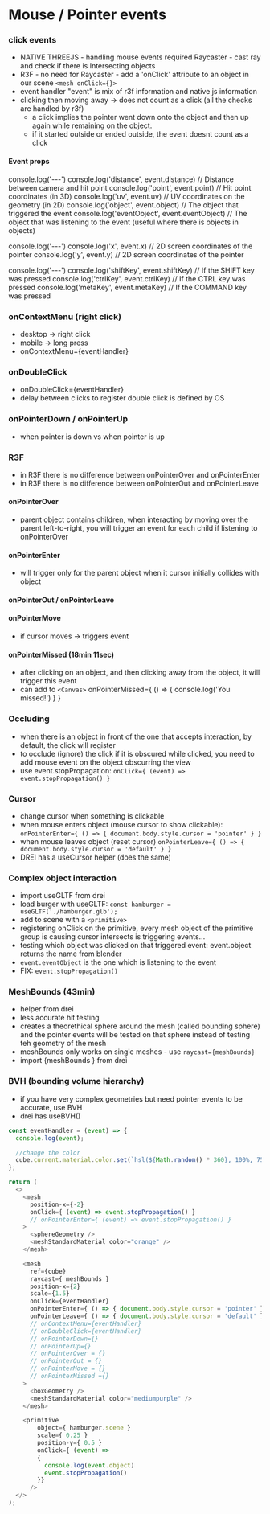 # Mouse / Pointer events

### click events

- NATIVE THREEJS - handling mouse events required Raycaster - cast ray and check if there is Intersecting objects
- R3F - no need for Raycaster - add a 'onClick' attribute to an object in our scene `<mesh onClick={}>`
- event handler "event" is mix of r3f information and native js information
- clicking then moving away -> does not count as a click (all the checks are handled by r3f)
  - a click implies the pointer went down onto the object and then up again while remaining on the object.
  - if it started outside or ended outside, the event doesnt count as a click

#### Event props

console.log('---')
console.log('distance', event.distance) // Distance between camera and hit point
console.log('point', event.point) // Hit point coordinates (in 3D)
console.log('uv', event.uv) // UV coordinates on the geometry (in 2D)
console.log('object', event.object) // The object that triggered the event
console.log('eventObject', event.eventObject) // The object that was listening to the event (useful where there is objects in objects)

console.log('---')
console.log('x', event.x) // 2D screen coordinates of the pointer
console.log('y', event.y) // 2D screen coordinates of the pointer

console.log('---')
console.log('shiftKey', event.shiftKey) // If the SHIFT key was pressed
console.log('ctrlKey', event.ctrlKey) // If the CTRL key was pressed
console.log('metaKey', event.metaKey) // If the COMMAND key was pressed

### onContextMenu (right click)
- desktop -> right click
- mobile -> long press
- onContextMenu={eventHandler}

### onDoubleClick
- onDoubleClick={eventHandler}
- delay between clicks to register double click is defined by OS

### onPointerDown / onPointerUp
- when pointer is down vs when pointer is up

### R3F 
- in R3F there is no difference between onPointerOver and onPointerEnter
- in R3F there is no difference between onPointerOut and onPointerLeave

#### onPointerOver 
- parent object contains children, when interacting by moving over the parent left-to-right, you will trigger an event for each child if listening to onPointerOver
#### onPointerEnter
- will trigger only for the parent object when it cursor initially collides with object

#### onPointerOut / onPointerLeave

#### onPointerMove
- if cursor moves -> triggers event

#### onPointerMissed (18min 11sec)
- after clicking on an object, and then clicking away from the object, it will trigger this event
- can add to `<Canvas>` onPointerMissed={ () => { console.log('You missed!') } }


### Occluding 
- when there is an object in front of the one that accepts interaction, by default, the click will register
- to occlude (ignore) the click if it is obscured while clicked, you need to add mouse event on the object obscurring the view
- use event.stopPropagation: `onClick={ (event) => event.stopPropagation() }`

### Cursor
- change cursor when something is clickable
- when mouse enters object (mouse cursor to show clickable): `onPointerEnter={ () => { document.body.style.cursor = 'pointer' } }`
- when mouse leaves object (reset cursor) `onPointerLeave={ () => { document.body.style.cursor = 'default' } }`
- DREI has a useCursor helper (does the same)

### Complex object interaction
- import useGLTF from drei
- load burger with useGLTF:   `const hamburger = useGLTF('./hamburger.glb');`
- add to scene with a `<primitive>`
- registering onClick on the primitive, every mesh object of the primitive group is causing cursor intersects is triggering events... 
- testing which object was clicked on that triggered event: event.object returns the name from blender
- `event.eventObject` is the one which is listening to the event
- FIX: `event.stopPropagation()`

### MeshBounds (43min)
- helper from drei
- less accurate hit testing
- creates a theorethical sphere around the mesh (called bounding sphere) and the pointer events will be tested on that sphere instead of testing teh geometry of the mesh
- meshBounds only works on single meshes - use `raycast={meshBounds}`
- import {meshBounds } from drei

### BVH (bounding volume hierarchy)
- if you have very complex geometries but need pointer events to be accurate, use BVH
- drei has useBVH()

```js
const eventHandler = (event) => {
  console.log(event);

  //change the color
  cube.current.material.color.set(`hsl(${Math.random() * 360}, 100%, 75%)`);
};

return (
  <>
    <mesh
      position-x={-2}
      onClick={ (event) => event.stopPropagation() }
      // onPointerEnter={ (event) => event.stopPropagation() }
    >
      <sphereGeometry />
      <meshStandardMaterial color="orange" />
    </mesh>

    <mesh
      ref={cube}
      raycast={ meshBounds }
      position-x={2}
      scale={1.5}
      onClick={eventHandler}
      onPointerEnter={ () => { document.body.style.cursor = 'pointer' } }
      onPointerLeave={ () => { document.body.style.cursor = 'default' } }
      // onContextMenu={eventHandler}
      // onDoubleClick={eventHandler}
      // onPointerDown={}
      // onPointerUp={}
      // onPointerOver = {}
      // onPointerOut = {}
      // onPointerMove = {}
      // onPointerMissed ={}
    >
      <boxGeometry />
      <meshStandardMaterial color="mediumpurple" />
    </mesh>

    <primitive
        object={ hamburger.scene }
        scale={ 0.25 }
        position-y={ 0.5 }
        onClick={ (event) =>
        {
          console.log(event.object)
          event.stopPropagation()
        }}
      />
  </>
);
```
